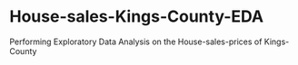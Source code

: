 # House-sales-Kings-County-EDA
Performing Exploratory Data Analysis on the House-sales-prices of Kings-County
